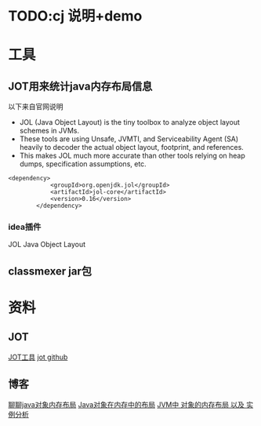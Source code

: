 # TODO:cj 说明+demo


# 工具
## JOT用来统计java内存布局信息
以下来自官网说明
* JOL (Java Object Layout) is the tiny toolbox to analyze object layout schemes in JVMs. 
* These tools are using Unsafe, JVMTI, and Serviceability Agent (SA) heavily to decoder the actual object layout, footprint, and references. 
* This makes JOL much more accurate than other tools relying on heap dumps, specification assumptions, etc.

```shell
<dependency>
            <groupId>org.openjdk.jol</groupId>
            <artifactId>jol-core</artifactId>
            <version>0.16</version>
        </dependency>
```
### idea插件
JOL Java Object Layout

## classmexer jar包



# 资料
## JOT
[JOT工具](http://openjdk.java.net/projects/code-tools/jol/)
[jot github](https://github.com/openjdk/jol)

## 博客
[聊聊java对象内存布局](https://zhuanlan.zhihu.com/p/50984945)
[Java对象在内存中的布局](https://blog.csdn.net/qq_34212276/article/details/117914322)
[JVM中 对象的内存布局 以及 实例分析](https://cloud.tencent.com/developer/article/1152657)